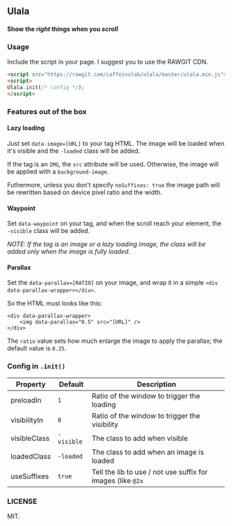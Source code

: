 ## Ulala

#### Show the *right* things when you *scroll*

### Usage

Include the script in your page. I suggest you to use the RAWGIT CDN.

```html
<script src="https://rawgit.com/caffeinalab/ulala/master/ulala.min.js"></script>
<script>
Ulala.init(/* config */);
</script>
```

### Features out of the box

#### Lazy loading

Just set `data-image=[URL]` to your tag HTML. The image will be loaded when it's visible and the `-loaded` class will be added.

If the tag is an `IMG`, the `src` attribute will be used. Otherwise, the image will be applied with a `background-image`.

Futhermore, unless you don't specify `noSuffixes: true` the image path will be rewritten based on device pixel ratio and the width.

#### Waypoint

Set `data-waypoint` on your tag, and when the scroll reach your element, the `-visible` class will be added.

*NOTE: If the tag is an image or a lazy loading image, the class will be added only when the image is fully loaded.*

#### Parallax

Set the `data-parallax=[RATIO]` on your image, and wrap it in a simple `<div data-parallax-wrapper></div>`.

So the HTML must looks like this:

```
<div data-parallax-wrapper>
    <img data-parallax="0.5" src="[URL]" /> 
</div>
```

The `ratio` value sets how much enlarge the image to apply the parallax; the default value is `0.25`.

### Config in `.init()`

| Property | Default | Description |
| -------- | ----------- | ------- |
| preloadIn | `1` | Ratio of the window to trigger the loading |
| visibilityIn | `0` | Ratio of the window to trigger the visibility |
| visibleClass | `-visible` | The class to add when visible |
| loadedClass | `-loaded` | The class to add when an image is loaded |
| useSuffixes | `true` | Tell the lib to use / not use suffix for images (like `@2x` |


### LICENSE

MIT.